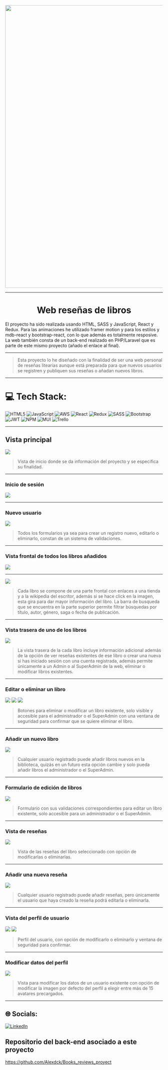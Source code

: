 <img src="src/img/geeks.png" style="width:900px; border-radius:0.1em;"/>

---

# <center>Web reseñas de libros </center>

El proyecto ha sido realizada usando HTML, SASS y JavaScript, React y Redux. 
Para las animaciones he utilizado framer motion y para los estilos y mdb-react y bootstrap-react, con lo que además es totalmente resposive. La web también consta de un back-end realizado en PHP/Laravel que es parte de este mismo proyecto (añado el enlace al final).


---

>Esta proyecto lo he diseñado con la finalidad de ser una web personal de reseñas litearias aunque está preparada para que nuevos usuarios se registren y publiquen sus reseñas o añadan nuevos libros.
---

# 💻 Tech Stack:

![HTML5](https://img.shields.io/badge/html5-%23E34F26.svg?style=for-the-badge&logo=html5&logoColor=white) ![JavaScript](https://img.shields.io/badge/javascript-%23323330.svg?style=for-the-badge&logo=javascript&logoColor=%23F7DF1E) ![AWS](https://img.shields.io/badge/AWS-%23FF9900.svg?style=for-the-badge&logo=amazon-aws&logoColor=white) ![React](https://img.shields.io/badge/react-%2320232a.svg?style=for-the-badge&logo=react&logoColor=%2361DAFB) ![Redux](https://img.shields.io/badge/redux-%23593d88.svg?style=for-the-badge&logo=redux&logoColor=white) ![SASS](https://img.shields.io/badge/SASS-hotpink.svg?style=for-the-badge&logo=SASS&logoColor=white) ![Bootstrap](https://img.shields.io/badge/bootstrap-%23563D7C.svg?style=for-the-badge&logo=bootstrap&logoColor=white) ![JWT](https://img.shields.io/badge/JWT-black?style=for-the-badge&logo=JSON%20web%20tokens) ![NPM](https://img.shields.io/badge/NPM-%23000000.svg?style=for-the-badge&logo=npm&logoColor=white) ![MUI](https://img.shields.io/badge/MUI-%230081CB.svg?style=for-the-badge&logo=material-ui&logoColor=white) ![Trello](https://img.shields.io/badge/Trello-%23026AA7.svg?style=for-the-badge&logo=Trello&logoColor=white)

---
## Vista principal
<img src="src/Img/geeks.png" style="border-radius:0.1em;"/>

>Vista de inicio donde se da información del proyecto y se especifica su finalidad.

---

### Inicio de sesión
<img src="src/img/Login_validacion.png" style="border-radius:0.1em;"/>

---

### Nuevo usuario
<img src="src/img/Registro.png" style="border-radius:0.1em;"/>

>Todos los formularios ya sea para crear un registro nuevo, editarlo o eliminarlo, constan de un sistema de validaciones.

---

### Vista frontal de todos los libros añadidos
<img src="src/img/Libros_frontal.png" style="border-radius:0.1em;"/>

---

<img src="src/img/Barra_busqueda.png" style="border-radius:0.1em;"/>

>Cada libro se compone de una parte frontal con enlaces a una tienda y a la wikipedia del escritor, además si se hace click en la imagen, esta gira para dar mayor información del libro. La barra de busqueda que se encuentra en la parte superior permite filtrar búsquedas por título, autor, género, saga o fecha de publicación.

---

### Vista trasera de uno de los libros
<img src="src/img/Parte_trasera.png" style="border-radius:0.1em;"/>

>La vista trasera de la cada libro incluye información adicional además de la opción de ver reseñas existentes de ese libro o crear una nueva si has iniciado sesión con una cuenta registrada, además permite únicamente a un Admin o al SuperAdmin de la web, eliminar o modificar libros existentes.

---

### Editar o eliminar un libro
<img src="src/img/Boton_edit.png" style="border-radius:0.1em;"/>
<img src="src/img/Boton_delete.png" style="border-radius:0.1em;"/>
<img src="src/img/Ventana_eliminar.png" style="border-radius:0.1em;"/>

>Botones para eliminar o modificar un libro existente, solo visible y accesible para el administrador o el SuperAdmin con una ventana de seguridad para confirmar que se quiere eliminar el libro.

---

### Añadir un nuevo libro
<img src="src/img/Nuevo_libro.png" style="border-radius:0.1em;"/>

>Cualquier usuario registrado puede añadir libros nuevos en la biblioteca, quizás en un futuro esta opción cambie y solo pueda añadir libros el administrador o el SuperAdmin.

---

### Formulario de edición de libros
<img src="src/img/Editar_libro.png" style="border-radius:0.1em;"/>

>Formulario con sus validaciones correspondientes para editar un libro existente, solo accesible para un administrador o el SuperAdmin.

---

### Vista de reseñas
<img src="src/img/Reseña.png" style="border-radius:0.1em;"/>

>Vista de las reseñas del libro seleccionado con opción de modificarlas o eliminarlas.

---

### Añadir una nueva reseña
<img src="src/img/Nueva_reseña.png" style="border-radius:0.1em;"/>

>Cualquier usuario registrado puede añadir reseñas, pero únicamente el usuario que haya creado la reseña podrá editarla o eliminarla.

---

### Vista del perfil de usuario
<img src="src/img/Perfil_usuario.png" style="border-radius:0.1em;"/>
<img src="src/img/Eliminar_perfil.png" style="border-radius:0.1em;"/>

>Perfil del usuario, con opción de modificarlo o eliminarlo y ventana de seguridad para confirmar.

---

### Modificar datos del perfil

<img src="src/img/Modificar_usuario.png" style="border-radius:0.1em;"/>

>Vista para modificar los datos de un usuario existente con opción de modificar la imagen por defecto del perfil a elegir entre más de 15 avatares precargados.

---


## 🌐 Socials:
[![LinkedIn](https://img.shields.io/badge/LinkedIn-%230077B5.svg?logo=linkedin&logoColor=white)](https://www.linkedin.com/in/alejandrolaguia/) 

## Repositorio del back-end asociado a este proyecto

https://github.com/Alexdck/Books_reviews_proyect





